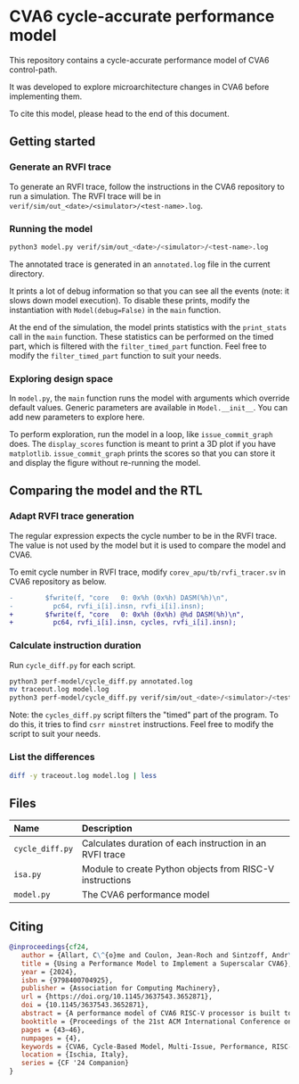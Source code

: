 # CVA6 cycle-accurate performance model

This repository contains a cycle-accurate performance model of CVA6 control-path.

It was developed to explore microarchitecture changes in CVA6 before implementing them.

To cite this model, please head to the end of this document.


## Getting started

### Generate an RVFI trace

To generate an RVFI trace, follow the instructions in the CVA6 repository to run a simulation.
The RVFI trace will be in `verif/sim/out_<date>/<simulator>/<test-name>.log`.


### Running the model

```bash
python3 model.py verif/sim/out_<date>/<simulator>/<test-name>.log
```

The annotated trace is generated in an `annotated.log` file in the current directory.

It prints a lot of debug information so that you can see all the events (note: it slows down model execution).
To disable these prints, modify the instantiation with `Model(debug=False)` in the `main` function.

At the end of the simulation, the model prints statistics with the `print_stats` call in the `main` function.
These statistics can be performed on the timed part, which is filtered with the `filter_timed_part` function.
Feel free to modify the `filter_timed_part` function to suit your needs.


### Exploring design space

In `model.py`, the `main` function runs the model with arguments which override default values.
Generic parameters are available in `Model.__init__`.
You can add new parameters to explore here.

To perform exploration, run the model in a loop, like `issue_commit_graph` does.
The `display_scores` function is meant to print a 3D plot if you have `matplotlib`.
`issue_commit_graph` prints the scores so that you can store it and display the figure without re-running the model.


## Comparing the model and the RTL

### Adapt RVFI trace generation

The regular expression expects the cycle number to be in the RVFI trace.
The value is not used by the model but it is used to compare the model and CVA6.

To emit cycle number in RVFI trace, modify `corev_apu/tb/rvfi_tracer.sv` in CVA6 repository as below.

```diff
-        $fwrite(f, "core   0: 0x%h (0x%h) DASM(%h)\n",
-          pc64, rvfi_i[i].insn, rvfi_i[i].insn);
+        $fwrite(f, "core   0: 0x%h (0x%h) @%d DASM(%h)\n",
+          pc64, rvfi_i[i].insn, cycles, rvfi_i[i].insn);
```


### Calculate instruction duration

Run `cycle_diff.py` for each script.

```bash
python3 perf-model/cycle_diff.py annotated.log
mv traceout.log model.log
python3 perf-model/cycle_diff.py verif/sim/out_<date>/<simulator>/<test-name>.log
```

Note: the `cycles_diff.py` script filters the "timed" part of the program.
To do this, it tries to find `csrr minstret` instructions.
Feel free to modify the script to suit your needs.


### List the differences

```bash
diff -y traceout.log model.log | less
```


## Files

| Name            | Description                                              |
| :---            | :---                                                     |
| `cycle_diff.py` | Calculates duration of each instruction in an RVFI trace |
| `isa.py`        | Module to create Python objects from RISC-V instructions |
| `model.py`      | The CVA6 performance model                               |


## Citing

```bibtex
@inproceedings{cf24,
   author = {Allart, C\^{o}me and Coulon, Jean-Roch and Sintzoff, Andr\'{e} and Potin, Olivier and Rigaud, Jean-Baptiste},
   title = {Using a Performance Model to Implement a Superscalar CVA6},
   year = {2024},
   isbn = {9798400704925},
   publisher = {Association for Computing Machinery},
   url = {https://doi.org/10.1145/3637543.3652871},
   doi = {10.1145/3637543.3652871},
   abstract = {A performance model of CVA6 RISC-V processor is built to evaluate performance-related modifications before implementing them in RTL. Its accuracy is 99.2\% on CoreMark. This model is used to evaluate a superscalar feature for CVA6. During design phase, the model helped detecting and fixing performance bugs. The superscalar feature resulted in a CVA6 performance improvement of 40\% on CoreMark.},
   booktitle = {Proceedings of the 21st ACM International Conference on Computing Frontiers: Workshops and Special Sessions},
   pages = {43–46},
   numpages = {4},
   keywords = {CVA6, Cycle-Based Model, Multi-Issue, Performance, RISC-V, Superscalar},
   location = {Ischia, Italy},
   series = {CF '24 Companion}
}
```
